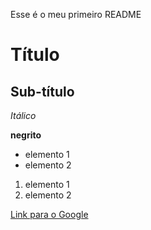 Esse é o meu primeiro README 

# Título

## Sub-título

*Itálico*

**negrito**

- elemento 1
- elemento 2

1) elemento 1
2) elemento 2

[Link para o Google](https://www.google.com)


